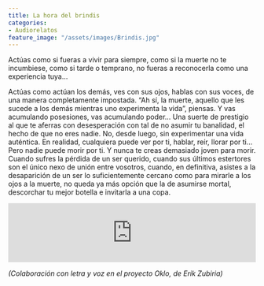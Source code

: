 ```yaml
---
title: La hora del brindis
categories:
- Audiorelatos
feature_image: "/assets/images/Brindis.jpg"
---
```


Actúas como si fueras a vivir para siempre, como si la muerte no te incumbiese, como si tarde o temprano, no fueras a reconocerla como una experiencia tuya…

<!-- more -->

Actúas como actúan los demás, ves con sus ojos, hablas con sus voces, de una manera completamente impostada. “Ah sí, la muerte, aquello que les sucede a los demás mientras uno experimenta la vida”, piensas.
Y vas acumulando posesiones, vas acumulando poder… Una suerte de prestigio al que te aferras con desesperación con tal de no asumir tu banalidad, el hecho de que no eres nadie. No, desde luego, sin experimentar una vida auténtica.
En realidad, cualquiera puede ver por ti, hablar, reír, llorar por ti… Pero nadie puede morir por ti. Y nunca te creas demasiado joven para morir. Cuando sufres la pérdida de un ser querido, cuando sus últimos estertores son el único nexo de unión entre vosotros, cuando, en definitiva, asistes a la desaparición de un ser lo suficientemente cercano como para mirarle a los ojos a la muerte, no queda ya más opción que la de asumirse mortal, descorchar tu mejor botella e invitarla a una copa.

<iframe style="border: 0; width: 100%; height: 120px;" src="https://bandcamp.com/EmbeddedPlayer/album=178733173/size=large/bgcol=ffffff/linkcol=0687f5/tracklist=false/artwork=small/track=3610878882/transparent=true/" seamless><a href="https://oklo.bandcamp.com/album/oklo">Oklo by Oklo</a></iframe>

*(Colaboración con letra y voz en el proyecto Oklo, de Erik Zubiria)*